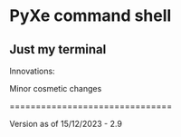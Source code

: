 # PyXe command shell

## Just my terminal

Innovations:

Minor cosmetic changes

===============================

Version as of 15/12/2023 - 2.9
